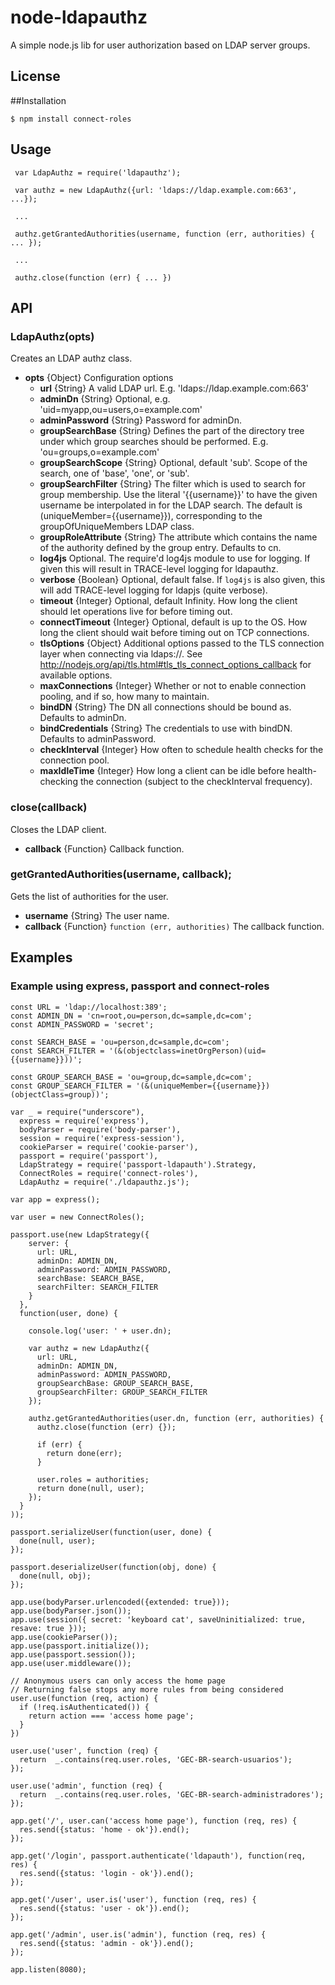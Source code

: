 # node-ldapauthz

A simple node.js lib for user authorization based on LDAP server groups.

## License

##Installation

```
$ npm install connect-roles
```

## Usage

```
 var LdapAuthz = require('ldapauthz');
 
 var authz = new LdapAuthz({url: 'ldaps://ldap.example.com:663', ...});
 
 ...
 
 authz.getGrantedAuthorities(username, function (err, authorities) { ... });
 
 ...
 
 authz.close(function (err) { ... }) 
```

## API

### LdapAuthz(opts)

Creates an LDAP authz class.

* **opts** {Object} Configuration options
  - **url** {String} A valid LDAP url. E.g. 'ldaps://ldap.example.com:663'
  - **adminDn** {String} Optional, e.g. 'uid=myapp,ou=users,o=example.com'
  - **adminPassword** {String} Password for adminDn.
  - **groupSearchBase** {String} Defines the part of the directory tree under which group searches should be performed. E.g. 'ou=groups,o=example.com'
  - **groupSearchScope** {String} Optional, default 'sub'. Scope of the search, one of 'base', 'one', or 'sub'.
  - **groupSearchFilter** {String} The filter which is used to search for group membership. Use the literal '{{username}}' to have the given username be interpolated in for the LDAP search. The default is (uniqueMember={{username}}), corresponding to the groupOfUniqueMembers LDAP class.
  - **groupRoleAttribute** {String} The attribute which contains the name of the authority defined by the group entry. Defaults to cn.
  - **log4js** Optional. The require'd log4js module to use for logging. If given this will result in TRACE-level logging for ldapauthz.
  - **verbose** {Boolean} Optional, default false. If `log4js` is also given, this will add TRACE-level logging for ldapjs (quite verbose).
  - **timeout** {Integer} Optional, default Infinity. How long the client should let operations live for before timing out.
  - **connectTimeout** {Integer} Optional, default is up to the OS. How long the client should wait before timing out on TCP connections.
  - **tlsOptions** {Object} Additional options passed to the TLS connection layer when connecting via ldaps://. See http://nodejs.org/api/tls.html#tls_tls_connect_options_callback for available options.
  - **maxConnections** {Integer} Whether or not to enable connection pooling, and if so, how many to maintain.
  - **bindDN** {String} The DN all connections should be bound as. Defaults to adminDn.
  - **bindCredentials** {String} The credentials to use with bindDN. Defaults to adminPassword.
  - **checkInterval** {Integer} How often to schedule health checks for the connection pool.
  - **maxIdleTime** {Integer} How long a client can be idle before health-checking the connection (subject to the checkInterval frequency).

### close(callback)

Closes the LDAP client.

* **callback** {Function} Callback function.

### getGrantedAuthorities(username, callback);

Gets the list of authorities for the user.

* **username** {String} The user name.
* **callback** {Function} `function (err, authorities)` The callback function.

### 
## Examples

### Example using express, passport and connect-roles

```
const URL = 'ldap://localhost:389';
const ADMIN_DN = 'cn=root,ou=person,dc=sample,dc=com';
const ADMIN_PASSWORD = 'secret';

const SEARCH_BASE = 'ou=person,dc=sample,dc=com';
const SEARCH_FILTER = '(&(objectclass=inetOrgPerson)(uid={{username}}))';

const GROUP_SEARCH_BASE = 'ou=group,dc=sample,dc=com';
const GROUP_SEARCH_FILTER = '(&(uniqueMember={{username}})(objectClass=group))';

var _ = require("underscore"),
  express = require('express'),
  bodyParser = require('body-parser'),
  session = require('express-session'),
  cookieParser = require('cookie-parser'),
  passport = require('passport'),
  LdapStrategy = require('passport-ldapauth').Strategy,
  ConnectRoles = require('connect-roles'),
  LdapAuthz = require('./ldapauthz.js');

var app = express();

var user = new ConnectRoles();

passport.use(new LdapStrategy({
    server: {
      url: URL,
      adminDn: ADMIN_DN,
      adminPassword: ADMIN_PASSWORD,
      searchBase: SEARCH_BASE,
      searchFilter: SEARCH_FILTER
    }
  },
  function(user, done) {

    console.log('user: ' + user.dn);

    var authz = new LdapAuthz({
      url: URL,
      adminDn: ADMIN_DN,
      adminPassword: ADMIN_PASSWORD,
      groupSearchBase: GROUP_SEARCH_BASE,
      groupSearchFilter: GROUP_SEARCH_FILTER
    });

    authz.getGrantedAuthorities(user.dn, function (err, authorities) {
      authz.close(function (err) {});

      if (err) {
        return done(err);
      }

      user.roles = authorities;
      return done(null, user);
    });
  }
));

passport.serializeUser(function(user, done) {
  done(null, user);
});

passport.deserializeUser(function(obj, done) {
  done(null, obj);
});

app.use(bodyParser.urlencoded({extended: true}));
app.use(bodyParser.json());
app.use(session({ secret: 'keyboard cat', saveUninitialized: true, resave: true }));
app.use(cookieParser());
app.use(passport.initialize());
app.use(passport.session());
app.use(user.middleware());

// Anonymous users can only access the home page
// Returning false stops any more rules from being considered
user.use(function (req, action) {
  if (!req.isAuthenticated()) {
    return action === 'access home page';
  }
})

user.use('user', function (req) {
  return  _.contains(req.user.roles, 'GEC-BR-search-usuarios');
});

user.use('admin', function (req) {
  return  _.contains(req.user.roles, 'GEC-BR-search-administradores');
});

app.get('/', user.can('access home page'), function (req, res) {
  res.send({status: 'home - ok'}).end();
});

app.get('/login', passport.authenticate('ldapauth'), function(req, res) {
  res.send({status: 'login - ok'}).end();
});

app.get('/user', user.is('user'), function (req, res) {
  res.send({status: 'user - ok'}).end();
});

app.get('/admin', user.is('admin'), function (req, res) {
  res.send({status: 'admin - ok'}).end();
});

app.listen(8080);
```
